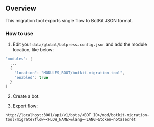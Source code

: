 ## Overview

This migration tool exports single flow to BotKit JSON format.

### How to use

1. Edit your `data/global/botpress.config.json` and add the module location, like below:

```js
"modules": [
  ...
  {
    "location": "MODULES_ROOT/botkit-migration-tool",
    "enabled": true
  }
]
```

2. Create a bot.

3. Export flow:

```
http://localhost:3001/api/v1/bots/<BOT_ID>/mod/botkit-migration-tool/migrate?flow=<FLOW_NAME>&lang=<LANG>&token=notasecret
```
